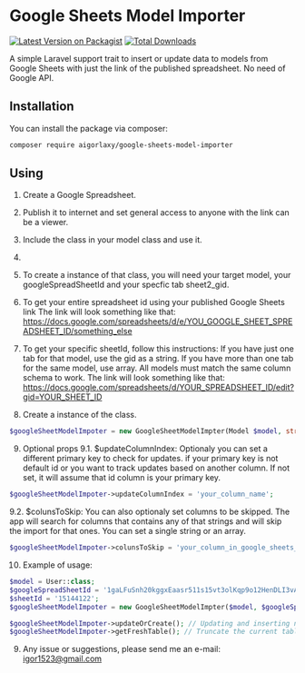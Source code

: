 # Google Sheets Model Importer

[![Latest Version on Packagist](https://img.shields.io/packagist/v/aigorlaxy/google-sheets-model-importer.svg?style=flat-square)](https://packagist.org/packages/aigorlaxy/google-sheets-model-importer)
[![Total Downloads](https://img.shields.io/packagist/dt/aigorlaxy/google-sheets-model-importer.svg?style=flat-square)](https://packagist.org/packages/aigorlaxy/google-sheets-model-importer)

A simple Laravel support trait to insert or update data to models from Google Sheets with just the link of the published spreadsheet. No need of Google API.

## Installation
You can install the package via composer:

```bash
composer require aigorlaxy/google-sheets-model-importer
```

## Using

1. Create a Google Spreadsheet.

2. Publish it to internet and set general access to anyone with the link can be a viewer.

3. Include the class in your model class and use it.
4. 
5. To create a instance of that class, you will need your target model, your googleSpreadSheetId and your specfic tab sheet2_gid.

6. To get your entire spreadsheet id using your published Google Sheets link
The link will look something like that: https://docs.google.com/spreadsheets/d/e/YOU_GOOGLE_SHEET_SPREADSHEET_ID/something_else

7. To get your specific sheetId, follow this instructions: If you have just one tab for that model, use the gid as a string. If you have more than one tab for the same model, use array. All models must match the same column schema to work.
The link will look something like that: 
https://docs.google.com/spreadsheets/d/YOUR_SPREADSHEET_ID/edit?gid=YOUR_SHEET_ID

8. Create a instance of the class.
```php
$googleSheetModelImpoter = new GoogleSheetModelImpter(Model $model, string $googleSpreadSheetId, string $googleSheetId);
```
9. Optional props
  9.1. $updateColumnIndex: Optionaly you can set a different primary key to check for updates. if your primary key is not default id or you want to track updates based on another column. If not set, it will assume that id column is your primary key.
  ```php
  $googleSheetModelImpoter->updateColumnIndex = 'your_column_name';
  ```

  9.2. $colunsToSkip: You can also optionaly set columns to be skipped. The app will search for columns that contains any of that strings and will skip the import for that ones. You can set a single string or an array.
  ```php
  $googleSheetModelImpoter->colunsToSkip = 'your_column_in_google_sheets_to_skip';
  ```
10. Example of usage:
```php
$model = User::class;
$googleSpreadSheetId = '1gaLFuSnh20kggxEaasr511s15vt3olKqp9o12HenDLI3vA7pg';
$sheetId = '15144122';
$googleSheetModelImpoter = new GoogleSheetModelImpter($model, $googleSpreadSheetId, $googleSheetId);

$googleSheetModelImpoter->updateOrCreate(); // Updating and inserting new data.
$googleSheetModelImpoter->getFreshTable(); // Truncate the current table and inserting the new data.
```
9. Any issue or suggestions, please send me an e-mail: igor1523@gmail.com